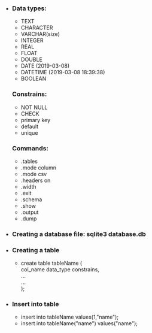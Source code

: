 <ul>
<li>
<h3>Data types:</h3>
<ul>
<li>TEXT</li>
<li>CHARACTER</li>
<li>VARCHAR(size)</li>
<li>INTEGER</li>
<li>REAL</li>
<li>FLOAT</li>
<li>DOUBLE</li>
<li>DATE (2019-03-08)</li>
<li>DATETIME (2019-03-08 18:39:38)</li>
<li>BOOLEAN</li>
</ul>
</li>

<h3>Constrains:</h3>
<ul>
<li>NOT NULL</li>
<li>CHECK</li>
<li>primary key</li>
<li>default</li>
<li>unique</li>
</ul>

<h3>Commands:</h3>
<ul>
<li>.tables</li>
<li>.mode column</li>
<li>.mode csv</li>
<li>.headers on</li>
<li>.width</li>
<li>.exit</li>
<li>.schema</li>
<li>.show</li>
<li>.output</li>
<li>.dump</li>
</ul>



<li>
	<h3>Creating a database file: sqlite3 database.db</h3>
</li>

<li><h3>Creating a table</h3>
<ul><li>create table tableName (<br>
	col_name data_type constrains,<br>
	...<br>
	...<br>
);</li></ul>
</li>

<li><h3>Insert into table</h3>
	<ul>
		<li>insert into tableName values(1,"name");</li>
		<li>insert into tableName("name") values("name");</li>
	</ul>
</li>




</ul>
